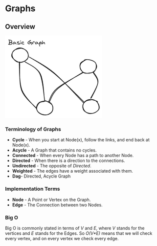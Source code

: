 # Graphs

## Overview

![graph](./images/graphs.excalidraw.png)

### Terminology of Graphs

-   **Cycle** - When you start at Node(x), follow the links, and end back at Node(x).
-   **Acycle** - A Graph that contains no cycles.
-   **Connected** - When every Node has a path to another Node.
-   **Directed** - When there is a direction to the connections.
-   **Undirected** - The opposite of _Directed_.
-   **Weighted** - The edges have a weight associated with them.
-   **Dag**- Directed, Acycle Graph

### Implementation Terms

-   **Node** - A Point or Vertex on the Graph.
-   **Edge** - The Connection between two Nodes.

### Big O

Big O is commonly stated in terms of _V_ and _E_, where _V_ stands for the vertices and _E_ stands for the Edges. So _O(V\*E)_ means that we will check every vertex, and on every vertex we check every edge.
